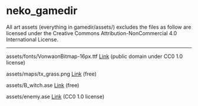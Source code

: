 # neko_gamedir

All art assets (everything in gamedir/assets/) excludes the files as follow are licensed under the Creative Commons Attribution-NonCommercial 4.0 International License.

---

assets/fonts/VonwaonBitmap-16px.ttf [Link](https://timothyqiu.itch.io/vonwaon-bitmap/) (public domain under CC0 1.0 license)

assets/maps/tx_grass.png [Link](https://cainos.itch.io/pixel-art-top-down-basic) (free)

assets/B_witch.ase [Link](https://9e0.itch.io/witches-pack/) (free)

assets/enemy.ase [Link](https://0x72.itch.io/dungeontileset-ii/) (CC0 1.0 license)


